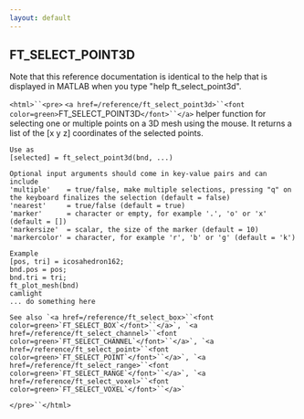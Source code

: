 ```yaml
---
layout: default
---
```


##  FT_SELECT_POINT3D

Note that this reference documentation is identical to the help that is displayed in MATLAB when you type "help ft_select_point3d".

`<html>``<pre>`
    `<a href=/reference/ft_select_point3d>``<font color=green>`FT_SELECT_POINT3D`</font>``</a>` helper function for selecting one or multiple points on a 3D mesh
    using the mouse. It returns a list of the [x y z] coordinates of the selected
    points.
 
    Use as
    [selected] = ft_select_point3d(bnd, ...)
 
    Optional input arguments should come in key-value pairs and can include
    'multiple'    = true/false, make multiple selections, pressing "q" on the keyboard finalizes the selection (default = false)
    'nearest'     = true/false (default = true)
    'marker'      = character or empty, for example '.', 'o' or 'x' (default = [])
    'markersize'  = scalar, the size of the marker (default = 10)
    'markercolor' = character, for example 'r', 'b' or 'g' (default = 'k')
 
    Example
    [pos, tri] = icosahedron162;
    bnd.pos = pos;
    bnd.tri = tri;
    ft_plot_mesh(bnd)
    camlight
    ... do something here
 
    See also `<a href=/reference/ft_select_box>``<font color=green>`FT_SELECT_BOX`</font>``</a>`, `<a href=/reference/ft_select_channel>``<font color=green>`FT_SELECT_CHANNEL`</font>``</a>`, `<a href=/reference/ft_select_point>``<font color=green>`FT_SELECT_POINT`</font>``</a>`, `<a href=/reference/ft_select_range>``<font color=green>`FT_SELECT_RANGE`</font>``</a>`, `<a href=/reference/ft_select_voxel>``<font color=green>`FT_SELECT_VOXEL`</font>``</a>`
`</pre>``</html>`


